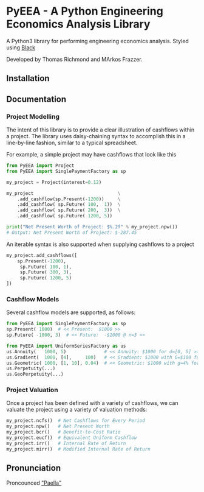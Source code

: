 # PyEEA - A Python Engineering Economics Analysis Library
<img align='right' src='./assets/logo.ico' alt=''/>

A Python3 library for performing engineering economics analysis. Styled using [Black](https://github.com/psf/black)

Developed by Thomas Richmond and MArkos Frazzer.

## Installation

## Documentation

### Project Modelling

The intent of this library is to provide a clear illustration of cashflows within a project. 
The library uses daisy-chaining syntax to accomplish this in a line-by-line fashion,
similar to a typical spreadsheet.

For example, a simple project may have cashflows that look like this


``` Python
from PyEEA import Project
from PyEEA import SinglePaymentFactory as sp

my_project = Project(interest=0.12)

my_project                               \
    .add_cashflow(sp.Present(-1200))     \
    .add_cashflow( sp.Future( 100,  1))  \
    .add_cashflow( sp.Future( 200,  3))  \
    .add_cashflow( sp.Future( 1200, 5))

print("Net Present Worth of Project: $%.2f" % my_project.npw())
# Output: Net Present Worth of Project: $-287.45
```

An iterable syntax is also supported when supplying cashflows to a project
``` Python
my_project.add_cashflows([
    sp.Present(-1200),
     sp.Future( 100, 1),
     sp.Future( 300, 3),
     sp.Future( 1200, 5)
])
```

### Cashflow Models

Several cashflow models are supported, as follows:

``` Python
from PyEEA import SinglePaymentFactory as sp
sp.Present( 1000)  # << Present:  $1000 >>
sp.Future( -1000, 3)  # << Future:  -$1000 @ n=3 >>

from PyEEA import UniformSeriesFactory as us
us.Annuity(   1000, 5)              # << Annuity: $1000 for d=[0, 5] >>
us.Gradient(  1000, [4],     100)   # << Gradient: $1000 with G=$100 for d=[0, 4] >>
us.Geometric( 1000, [1, 10], 0.04)  # << Geometric: $1000 with g=4% for d=[1, 10] >>
us.Perpetuity(...)
us.GeoPerpetuity(...)
```

### Project Valuation

Once a project has been defined with a variety of cashflows, we can valuate the project using a variety of valuation methods:

``` Python
my_project.ncfs()  # Net Cashflows for Every Period
my_project.npw()   # Net Present Worth
my_project.bcr()   # Benefit-to-Cost Ratio
my_project.eucf()  # Equivalent Uniform Cashflow
my_project.irr()   # Internal Rate of Return
my_project.mirr()  # Modified Internal Rate of Return
```

## Pronunciation

Proncounced ["Paella"](https://howdoyousaythatword.com/word/paella-spanish/)
